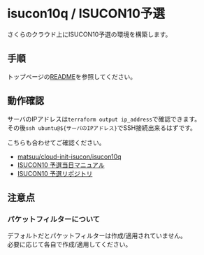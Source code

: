 # isucon10q / ISUCON10予選

さくらのクラウド上にISUCON10予選の環境を構築します。

## 手順

トップページの[README](../README.md)を参照してください。

## 動作確認

サーバのIPアドレスは`terraform output ip_address`で確認できます。  
その後`ssh ubuntu@${サーバのIPアドレス}`でSSH接続出来るはずです。

こちらも合わせてご確認ください。

* [matsuu/cloud-init-isucon/isucon10q](https://github.com/matsuu/cloud-init-isucon/blob/main/isucon10q)
* [ISUCON10 予選当日マニュアル](https://gist.github.com/progfay/25edb2a9ede4ca478cb3e2422f1f12f6)
* [ISUCON10 予選リポジトリ](https://github.com/isucon/isucon10-qualify)

## 注意点

### パケットフィルターについて

デフォルトだとパケットフィルターは作成/適用されていません。  
必要に応じて各自で作成/適用してください。
